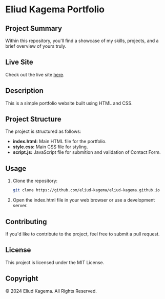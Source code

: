 # Eliud Kagema Portfolio


## Project Summary
Within this repository, you'll find a showcase of my skills, projects, and a brief overview of yours truly. 



## Live Site
Check out the live site [here](https://eliud-kagema.github.io/).


## Description

This is a simple portfolio website built using HTML and CSS.


## Project Structure

The project is structured as follows:

- **index.html:** Main HTML file for the portfolio.
- **style.css:** Main CSS file for styling.
- **script.js:** JavaScript file for submition and validation of Contact Form.


## Usage

1. Clone the repository:

   ```bash
   git clone https://github.com/eliud-kagema/eliud-kagema.github.io

2. Open the index.html file in your web browser or use a development server.


## Contributing
If you'd like to contribute to the project, feel free to submit a pull request.

## License
This project is licensed under the MIT License.


## Copyright
© 2024 Eliud Kagema. All Rights Reserved.